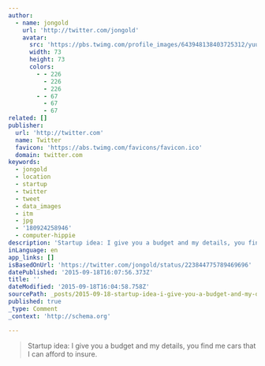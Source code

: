 ```yaml
---
author:
  - name: jongold
    url: 'http://twitter.com/jongold'
    avatar:
      src: 'https://pbs.twimg.com/profile_images/643948138403725312/yuubebXL_bigger.jpg'
      width: 73
      height: 73
      colors:
        - - 226
          - 226
          - 226
        - - 67
          - 67
          - 67
related: []
publisher:
  url: 'http://twitter.com'
  name: Twitter
  favicon: 'https://abs.twimg.com/favicons/favicon.ico'
  domain: twitter.com
keywords:
  - jongold
  - location
  - startup
  - twitter
  - tweet
  - data_images
  - itm
  - jpg
  - '180924258946'
  - computer-hippie
description: 'Startup idea: I give you a budget and my details, you find me cars that I can afford to insure.'
inLanguage: en
app_links: []
isBasedOnUrl: 'https://twitter.com/jongold/status/223844775789469696'
datePublished: '2015-09-18T16:07:56.373Z'
title: ''
dateModified: '2015-09-18T16:04:58.758Z'
sourcePath: _posts/2015-09-18-startup-idea-i-give-you-a-budget-and-my-details-you-find-m.md
published: true
_type: Comment
_context: 'http://schema.org'

---
```

> Startup idea&colon; I give you a budget and my details&comma; you find me cars that I can afford to insure&period;